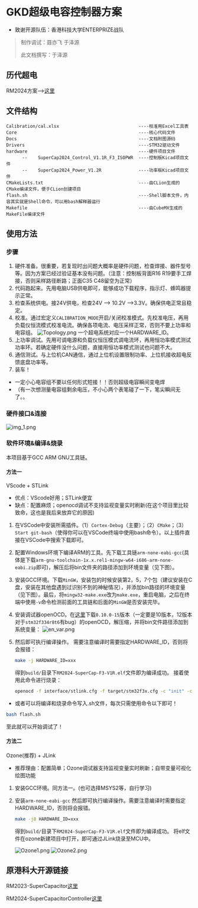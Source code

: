 # GKD超级电容控制器方案

- 致谢开源队伍：香港科技大学ENTERPRIZE战队

>制作调试：聂亦飞 于泽源
>
>此文档撰写：于泽源

## 历代超电

RM2024方案-->[这里](https://github.com/GKD-RM-Lab/RM_supercap-control-module)

## 文件结构

```text
Calibration/cal.xlsx                              ----校准用Excel工具表
Core                                              ----核心代码文件
Docs                                              ----文档附图源码
Drivers                                           ----STM32驱动文件
hardware                                          ----硬件项目文件
      --    SuperCap2024_Control_V1.1R_F3_ISOPWR  ----控制板Kicad项目文件
      --    SuperCap2024_Power_V1.2R              ----功率板Kicad项目文件
CMakeLists.txt                                    ----由CLion生成的CMake编译文件，便于CLion创建项目
flash.sh                                          ----Shell脚本文件，内容其实就是Shell命令，可以用bash解释器运行
Makefile                                          ----由CubeMX生成的MakeFile编译文件
```

## 使用方法

### 步骤

1. 硬件准备。很重要，若复现时出问题大概率是硬件问题，检查焊接、器件型号等。因为方案已经过验证基本没有问题。（注意：控制板背面R16 R19要手工焊接，否则采样路径断路；正面C35 C48留空为正常）
2. 代码跑起来。先用电脑USB供电即可，能够成功下载程序，指示灯、蜂鸣器提示正常。
3. 检查系统供电。接24V供电，检查24V --> 10.2V -->3.3V。确保供电正常且稳定。
4. 校准。通过宏定义`CALIBRATION_MODE`开启/关闭校准模式。先校准电压，再用负载仪恒流模式校准电流。确保各项电流、电压采样正常，否则不要上功率和电容组。
   ![Topology.png](Docs/Topology.png)
   一个超电系统对应一个HARDWARE_ID。
5. 上功率调试。先用可调电源和负载仪恒压模式调电流环，再用恒功率模式测试功率环。若确定硬件没什么问题，直接用恒功率模式测试也问题不大。
6. 通信测试。与上位机CAN通信，通过上位机设置限制功率、上位机接收超电反馈底盘功率等。
7. 装车！

- 一定小心电容组不要以任何形式短接！！否则超级电容瞬间变电焊
- （有一次想测量电容组剩余电压，不小心两个表笔碰了一下，笔尖瞬间无了。。

### 硬件接口&连接

![img_1.png](Docs/img_1.png)

### 软件环境&编译&烧录

本项目基于GCC ARM GNU工具链。

#### 方法一

VScode + STLink

- 优点：VScode好用；STLink便宜
- 缺点：配置麻烦；openocd调试不支持监视变量实时刷新(在这个项目里比较致命，这也是我后来放弃它的原因)

1. 在VSCode中安装所需插件。（1）`Cortex-Debug`（主要）；（2）`CMake`；（3）`Start git-bash`（使得你可以在VSCode终端中使用bash命令）。以上插件直接在VSCode中搜索下载即可。
2. 配置Windows环境下编译ARM的工具。先下载工具链`arm-none-eabi-gcc`(具体是下载`arm-gnu-toolchain-1x.x.rel1-mingw-w64-i686-arm-none-eabi.zip`即可)，解压后将bin文件夹的路径添加到环境变量（见下图）。
3. 安装GCC环境。下载`MinGW`，安装包的时候安装第2，5，7个包（建议安装在C盘，安装在其他盘遇到过识别不到的神秘情况），并添加bin路径的环境变量（见下图）。最后，将`mingw32-make.exe`改为`make.exe`，重启电脑，之后在终端中使用`-v`命令检测前面的工具链和后面的`MinGW`是否安装完毕。
4. 安装调试器openOCD。在[这里](https://github.com/xpack-dev-tools/openocd-xpack/releases)下载`0.10.0-15`版本（一定要是10版本，12版本对于`stm32f334r8t6`有bug）的openOCD，解压缩，并将bin文件路径添加到系统变量：
![en_var.png](Docs/en_var.png)
1. 然后即可执行编译操作。
   需要注意编译时需要指定HARDWARE_ID，否则将会报错：
  
   ```bash
   make -j HARDWARE_ID=xxx
   ```

   得到`build/`目录下`RM2024-SuperCap-F3-V1R.elf`文件即为编译成功。
   接着使用此命令进行烧录：

   ```bash
   openocd -f interface/stlink.cfg -f target/stm32f3x.cfg -c "init" -c "halt" -c "program build/RM2024-SuperCap-F3-V1R.bin 0x08000000 verify" -c "reset run" -c "exit"`
   ```

- 或者可以将编译和烧录命令写入.sh文件，每次只需使用命令以下即可！

```bash
bash flash.sh
```

至此就可以开始调试了！

#### 方法二

Ozone(推荐) + JLink

- 推荐理由：配置简单；Ozone调试器支持监视变量实时刷新；自带变量可视化绘图功能

1. 安装GCC环境。同方法一。(也可选择MSYS2等，自行学习)
2. 安装`arm-none-eabi-gcc`
   然后即可执行编译操作。需要注意编译时需要指定HARDWARE_ID，否则将会报错。

   ```bash
   make -j8 HARDWARE_ID=xxx
   ```

   得到`build/`目录下`RM2024-SuperCap-F3-V1R.elf`文件即为编译成功。
   将elf文件在ozone新建项目中打开，即可通过JLink烧录至MCU中。

   ![Ozone1.png](Docs/Ozone1.png)
   ![Ozone2.png](Docs/Ozone2.png)

## 原港科大开源链接

RM2023-SuperCapacitor[这里](https://github.com/hkustenterprize/RM2023-SuperCapacitor)

RM2024-SuperCapacitorController[这里](https://github.com/hkustenterprize/RM2024-SuperCapacitorController)
